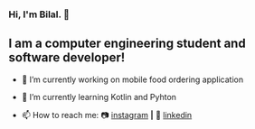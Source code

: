 ### Hi, I'm Bilal. 👋

## I am a computer engineering student and software developer!

- 🔭 I’m currently working on mobile food ordering application
- 🌱 I’m currently learning Kotlin and Pyhton


- 📫 How to reach me:  📷 [instagram][instagram] **|**  👔 [linkedin][linkedin]

[instagram]: https://instagram.com/bilalcagdanlioglu
[linkedin]: https://linkedin.com/in/bilalcagdanlioglu
